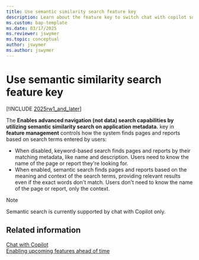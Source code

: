 ```yaml
---
title: Use semantic similarity search feature key
description: Learn about the feature key to switch chat with copilot so that it uses semantic search.
ms.custom: bap-template
ms.date: 03/17/2025
ms.reviewer: jswymer
ms.topic: conceptual
author: jswymer
ms.author: jswymer
---
```

# Use semantic similarity search feature key

[!INCLUDE [2025rw1_and_later](includes/2025rw1_and_later.md)]

The **Enables advanced navigation (not data) search capabilities by utilizing semantic similarity search on application metadata.** key in **feature management** controls how the system finds pages and reports based on search terms entered by users:

- When disabled, keyword-based search finds pages and reports by their matching metadata, like name and description. Users need to know the name of the page or report they're looking for.
- When enabled, semantic search finds pages and reports based on the meaning and context of the search terms, providing relevant results even if the exact words don't match. Users don't need to know the name of the page or report, only the context.

> [!NOTE]
> Semantic search is currently supported by chat with Copilot only.

## Related information

[Chat with Copilot](/dynamics365/business-central/chat-with-copilot)  
[Enabling upcoming features ahead of time](/dynamics365/business-central/dev-itpro/administration/feature-management)  
